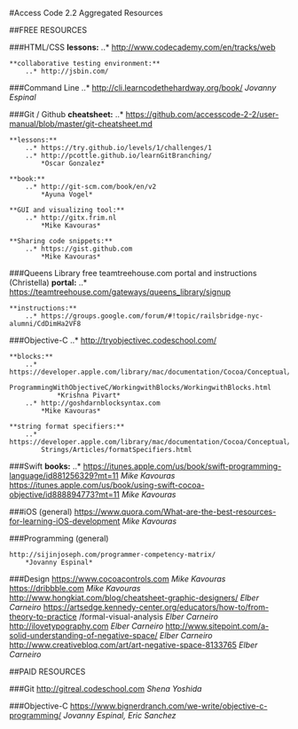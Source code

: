 #Access Code 2.2 Aggregated Resources

##FREE RESOURCES

###HTML/CSS
	**lessons:** 
		..* http://www.codecademy.com/en/tracks/web

	**collaborative testing environment:**
		..* http://jsbin.com/


###Command Line
	..* http://cli.learncodethehardway.org/book/
		*Jovanny Espinal*


###Git / Github
	**cheatsheet:**
		..* https://github.com/accesscode-2-2/user-manual/blob/master/git-cheatsheet.md

	**lessons:**
		..* https://try.github.io/levels/1/challenges/1
		..* http://pcottle.github.io/learnGitBranching/
			*Oscar Gonzalez*
		
	**book:**
		..* http://git-scm.com/book/en/v2
			*Ayuna Vogel*
			
	**GUI and visualizing tool:**
		..* http://gitx.frim.nl
			*Mike Kavouras*
			
	**Sharing code snippets:**
		..* https://gist.github.com
			*Mike Kavouras*


###Queens Library free teamtreehouse.com portal and instructions (Christella)
	**portal:**
		..* https://teamtreehouse.com/gateways/queens_library/signup

	**instructions:**
		..* https://groups.google.com/forum/#!topic/railsbridge-nyc-alumni/CdDimHa2VF8


###Objective-C
	..* http://tryobjectivec.codeschool.com/
	
	**blocks:**
		..* https://developer.apple.com/library/mac/documentation/Cocoa/Conceptual/
			ProgrammingWithObjectiveC/WorkingwithBlocks/WorkingwithBlocks.html
				*Krishna Pivart*
		..* http://goshdarnblocksyntax.com
			*Mike Kavouras*
			
	**string format specifiers:**
		..* https://developer.apple.com/library/mac/documentation/Cocoa/Conceptual/
			Strings/Articles/formatSpecifiers.html


###Swift
	**books:**
		..* https://itunes.apple.com/us/book/swift-programming-language/id881256329?mt=11
			*Mike Kavouras*
		https://itunes.apple.com/us/book/using-swift-cocoa-objective/id888894773?mt=11
			*Mike Kavouras*
		
###iOS (general)
	https://www.quora.com/What-are-the-best-resources-for-learning-iOS-development
		*Mike Kavouras*
		
###Programming (general)
	
	http://sijinjoseph.com/programmer-competency-matrix/
		*Jovanny Espinal*
		
###Design
	https://www.cocoacontrols.com
		*Mike Kavouras*
	https://dribbble.com
		*Mike Kavouras*
	http://www.hongkiat.com/blog/cheatsheet-graphic-designers/
		*Elber Carneiro*
	https://artsedge.kennedy-center.org/educators/how-to/from-theory-to-practice
		/formal-visual-analysis
		*Elber Carneiro*
	http://ilovetypography.com
		*Elber Carneiro*
	http://www.sitepoint.com/a-solid-understanding-of-negative-space/
		*Elber Carneiro*
	http://www.creativebloq.com/art/art-negative-space-8133765
		*Elber Carneiro*



##PAID RESOURCES

###Git
	http://gitreal.codeschool.com
		*Shena Yoshida*

###Objective-C
	https://www.bignerdranch.com/we-write/objective-c-programming/
		*Jovanny Espinal, Eric Sanchez*
